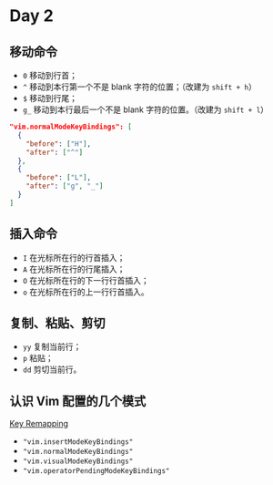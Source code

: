 # Day 2

## 移动命令

- `0` 移动到行首；
- `^` 移动到本行第一个不是 blank 字符的位置；（改建为 `shift + h`）
- `$` 移动到行尾；
- `g_` 移动到本行最后一个不是 blank 字符的位置。（改建为 `shift + l`）

``` json
"vim.normalModeKeyBindings": [
  {
    "before": ["H"],
    "after": ["^"]
  },
  {
    "before": ["L"],
    "after": ["g", "_"]
  } 
]
```

## 插入命令

- `I` 在光标所在行的行首插入；
- `A` 在光标所在行的行尾插入；
- `O` 在光标所在行的下一行行首插入；
- `o` 在光标所在行的上一行行首插入。

## 复制、粘贴、剪切

- `yy` 复制当前行；
- `p` 粘贴；
- `dd` 剪切当前行。

## 认识 Vim 配置的几个模式

[Key Remapping](https://github.com/VSCodeVim/Vim#key-remapping)

- `"vim.insertModeKeyBindings"`
- `"vim.normalModeKeyBindings"`
- `"vim.visualModeKeyBindings"`
- `"vim.operatorPendingModeKeyBindings"`
